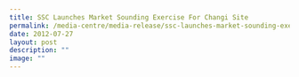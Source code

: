 ```yaml
---
title: SSC Launches Market Sounding Exercise For Changi Site
permalink: /media-centre/media-release/ssc-launches-market-sounding-exercise-for-changi-site/
date: 2012-07-27
layout: post
description: ""
image: ""
---
```

